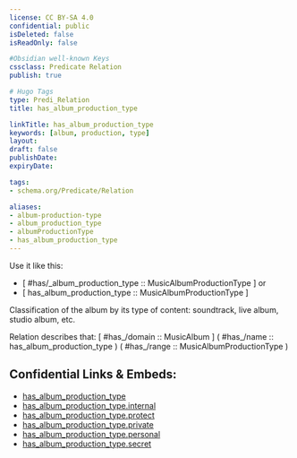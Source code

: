 ```yaml
---
license: CC BY-SA 4.0
confidential: public
isDeleted: false
isReadOnly: false

#Obsidian well-known Keys
cssclass: Predicate Relation
publish: true

# Hugo Tags
type: Predi_Relation
title: has_album_production_type

linkTitle: has_album_production_type
keywords: [album, production, type]
layout: 
draft: false
publishDate:
expiryDate: 

tags:
- schema.org/Predicate/Relation

aliases:
- album-production-type
- album_production_type
- albumProductionType
- has_album_production_type
---
```


Use it like this: 
- [ #has/_album_production_type :: MusicAlbumProductionType ] or 
- [ has_album_production_type :: MusicAlbumProductionType ] 

Classification of the album by its type of content: soundtrack, live album, studio album, etc.

Relation describes that: 
[ #has_/domain  :: MusicAlbum ]
( #has_/name :: has_album_production_type )
( #has_/range :: MusicAlbumProductionType )



## Confidential Links & Embeds: 
- [has_album_production_type](../../../../../_public/schema.org/Predicate/Relations/has/has_album_production_type.md) 
- [has_album_production_type.internal](../../../../../_internal/schema.org/Predicate/Relations/has/has_album_production_type.internal.md) 
- [has_album_production_type.protect](../../../../../_protect/schema.org/Predicate/Relations/has/has_album_production_type.protect.md) 
- [has_album_production_type.private](../../../../../_private/schema.org/Predicate/Relations/has/has_album_production_type.private.md) 
- [has_album_production_type.personal](../../../../../_personal/schema.org/Predicate/Relations/has/has_album_production_type.personal.md) 
- [has_album_production_type.secret](../../../../../_secret/schema.org/Predicate/Relations/has/has_album_production_type.secret.md) 
